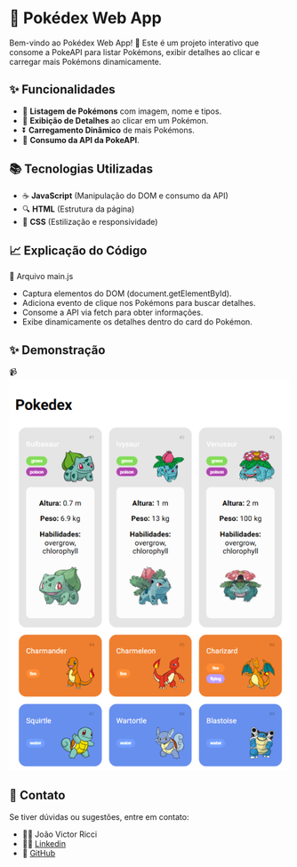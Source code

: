 # 🌟 Pokédex Web App

Bem-vindo ao Pokédex Web App! 🌟 Este é um projeto interativo que consome a PokeAPI para listar Pokémons, exibir detalhes ao clicar e carregar mais Pokémons dinamicamente.

## ✨ Funcionalidades

- 🔄 **Listagem de Pokémons** com imagem, nome e tipos.
- 🎯 **Exibição de Detalhes** ao clicar em um Pokémon.
- ⏬ **Carregamento Dinâmico** de mais Pokémons.
- 🔗 **Consumo da API da PokeAPI**.

## 📚 Tecnologias Utilizadas

- ☕ **JavaScript** (Manipulação do DOM e consumo da API)
- 🔍 **HTML** (Estrutura da página)
- 🔦 **CSS** (Estilização e responsividade)


## 📈 Explicação do Código
💎 Arquivo main.js
- Captura elementos do DOM (document.getElementById).
- Adiciona evento de clique nos Pokémons para buscar detalhes.
- Consome a API via fetch para obter informações.
- Exibe dinamicamente os detalhes dentro do card do Pokémon.

## ✨ Demonstração
📹 ![Pokedex](/assets/img/demo.png)

## 📢 Contato
Se tiver dúvidas ou sugestões, entre em contato:

- 👨‍💻 João Victor Ricci
- 👨‍🎓 [Linkedin](https://www.linkedin.com/in/joaoriccideveloper/)
- 👤 [GitHub](https://github.com/ricciDeveloper)